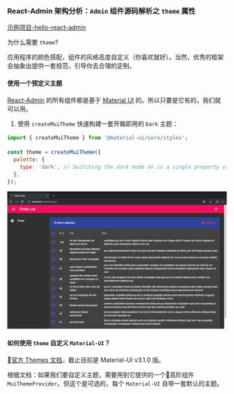 ### React-Admin 架构分析：`Admin` 组件源码解析之 `theme` 属性

[示例项目-hello-react-admin](https://github.com/Kirk-Wang/hello-react-admin)

为什么需要 `theme`?

应用程序的颜色搭配，组件的风格高度自定义（你喜欢就好）。当然，优秀的框架会抽象出提供一套规范，引导你去合理的定制。

#### 使用一个预定义主题

[React-Admin](https://github.com/marmelab/react-admin) 的所有组件都是基于 [Material UI](https://material-ui.com/) 的。所以只要是它有的，我们就可以用。

1. 使用 `createMuiTheme` 快速构建一套开箱即用的 `Dark` 主题：

```js
import { createMuiTheme } from '@material-ui/core/styles';

const theme = createMuiTheme({
  palette: {
    type: 'dark', // Switching the dark mode on is a single property value change.
  },
});
```

![](../images/core-admin-app-theme/1.png) 

#### 如何使用 `theme` 自定义 `Material-UI`？

[官方 Themes 文档](https://material-ui.com/customization/themes/)，截止目前是 Material-UI v3.1.0 版。

根据文档：如果我们要自定义主题，需要用到它提供的一个高阶组件 `MuiThemeProvider`。但这个是可选的，每个 `Material-UI` 自带一套默认的主题。




